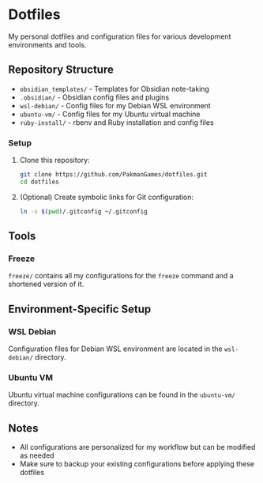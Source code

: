 # Dotfiles

My personal dotfiles and configuration files for various development environments and tools.

## Repository Structure

- `obsidian_templates/` - Templates for Obsidian note-taking
- `.obsidian/` - Obsidian config files and plugins
- `wsl-debian/` - Config files for my Debian WSL environment
- `ubuntu-vm/` - Config files for my Ubuntu virtual machine
- `ruby-install/` - rbenv and Ruby installation and config files

### Setup

1. Clone this repository:

   ```bash
   git clone https://github.com/PakmanGames/dotfiles.git
   cd dotfiles
   ```

2. (Optional) Create symbolic links for Git configuration:

   ```bash
   ln -s $(pwd)/.gitconfig ~/.gitconfig
   ```

## Tools

### Freeze

`freeze/` contains all my configurations for the `freeze` command and a shortened version of it.

## Environment-Specific Setup

### WSL Debian

Configuration files for Debian WSL environment are located in the `wsl-debian/` directory.

### Ubuntu VM

Ubuntu virtual machine configurations can be found in the `ubuntu-vm/` directory.

## Notes

- All configurations are personalized for my workflow but can be modified as needed
- Make sure to backup your existing configurations before applying these dotfiles
